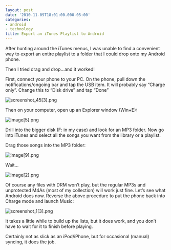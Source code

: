 ```yaml
---
layout: post
date: '2010-11-09T18:01:00.000-05:00'
categories:
- android
- technology
title: Export an iTunes Playlist to Android
---
```



After hunting around the iTunes menus, I was unable to find a convenient way to export an entire playlist to a folder that I could drop onto my Android phone.

Then I tried drag and drop…and it worked!

First, connect your phone to your PC. On the phone, pull down the notifications/ongoing bar and tap the USB item. It will probably say “Charge only”. Change this to “Disk drive” and tap “Done”  

![screenshot_45[3].png](/assets/2010/screenshot_45[3].png)

Then on your computer, open up an Explorer window (Win+E):

![image[5].png](/assets/2010/image[5].png)

Drill into the bigger disk (F: in my case) and look for an MP3 folder. Now go into iTunes and select all the songs you want from the library or a playlist. 

Drag those songs into the MP3 folder:

![image[9].png](/assets/2010/image[9].png)

Wait…

![image[2].png](/assets/2010/image[2].png)

Of course any files with DRM won’t play, but the regular MP3s and unprotected M4As (most of my collection) will work just fine. Let’s see what Android does now. Reverse the above procedure to put the phone back into Charge mode and launch Music:  

![screenshot_1[3].png](/assets/2010/screenshot_1[3].png)

It takes a little while to build up the lists, but it does work, and you don’t have to wait for it to finish before playing.

Certainly not as slick as an iPod/iPhone, but for occasional (manual) syncing, it does the job.